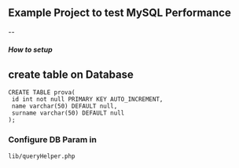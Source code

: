 ## Example Project  to test MySQL Performance 

--
##### How to setup  

## create table on Database
```
CREATE TABLE prova(
 id int not null PRIMARY KEY AUTO_INCREMENT,
 name varchar(50) DEFAULT null,
 surname varchar(50) DEFAULT null
);
```

### Configure DB Param in 
```
lib/queryHelper.php
```